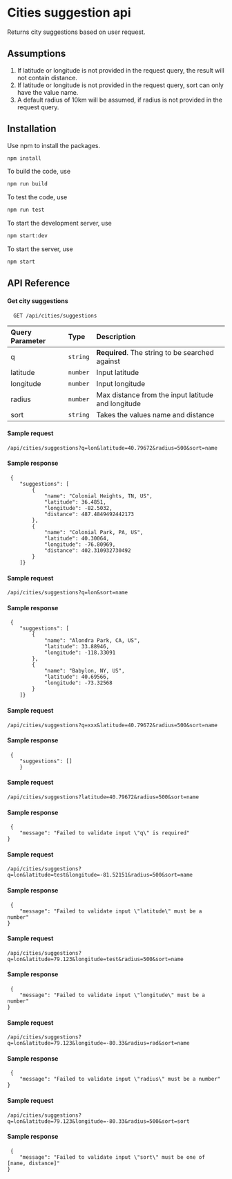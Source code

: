 # Cities suggestion api

Returns city suggestions based on user request.

## Assumptions

1. If latitude or longitude is not provided in the request query, the result will not contain distance.
2. If latitude or longitude is not provided in the request query, sort can only have the value name.
3. A default radius of 10km will be assumed, if radius is not provided in the request query.

## Installation

Use npm to install the packages.

```bash
npm install
```

To build the code, use

```bash
npm run build
```

To test the code, use

```bash
npm run test
```

To start the development server, use

```bash
npm start:dev
```

To start the server, use

```bash
npm start
```

## API Reference

#### Get city suggestions

```http
  GET /api/cities/suggestions
```

| Query Parameter | Type     | Description                                        |
| :-------------- | :------- | :------------------------------------------------- |
| q               | `string` | **Required**. The string to be searched against    |
| latitude        | `number` | Input latitude                                     |
| longitude       | `number` | Input longitude                                    |
| radius          | `number` | Max distance from the input latitude and longitude |
| sort            | `string` | Takes the values name and distance                 |

#### Sample request

```http
/api/cities/suggestions?q=lon&latitude=40.79672&radius=500&sort=name
```

#### Sample response

```http
 {
    "suggestions": [
        {
            "name": "Colonial Heights, TN, US",
            "latitude": 36.4851,
            "longitude": -82.5032,
            "distance": 487.4849492442173
        },
        {
            "name": "Colonial Park, PA, US",
            "latitude": 40.30064,
            "longitude": -76.80969,
            "distance": 402.310932730492
        }
    ]}
```

#### Sample request

```http
/api/cities/suggestions?q=lon&sort=name
```

#### Sample response

```http
 {
    "suggestions": [
        {
            "name": "Alondra Park, CA, US",
            "latitude": 33.88946,
            "longitude": -118.33091
        },
        {
            "name": "Babylon, NY, US",
            "latitude": 40.69566,
            "longitude": -73.32568
        }
    ]}
```

#### Sample request

```http
/api/cities/suggestions?q=xxx&latitude=40.79672&radius=500&sort=name
```

#### Sample response

```http
 {
    "suggestions": []
    }
```

#### Sample request

```http
/api/cities/suggestions?latitude=40.79672&radius=500&sort=name
```

#### Sample response

```http
 {
    "message": "Failed to validate input \"q\" is required"
}
```

#### Sample request

```http
/api/cities/suggestions?q=lon&latitude=test&longitude=-81.52151&radius=500&sort=name
```

#### Sample response

```http
 {
    "message": "Failed to validate input \"latitude\" must be a number"
}
```

#### Sample request

```http
/api/cities/suggestions?q=lon&latitude=79.123&longitude=test&radius=500&sort=name
```

#### Sample response

```http
 {
    "message": "Failed to validate input \"longitude\" must be a number"
}
```

#### Sample request

```http
/api/cities/suggestions?q=lon&latitude=79.123&longitude=-80.33&radius=rad&sort=name
```

#### Sample response

```http
 {
    "message": "Failed to validate input \"radius\" must be a number"
}
```

#### Sample request

```http
/api/cities/suggestions?q=lon&latitude=79.123&longitude=-80.33&radius=500&sort=sort
```

#### Sample response

```http
 {
    "message": "Failed to validate input \"sort\" must be one of [name, distance]"
}
```
